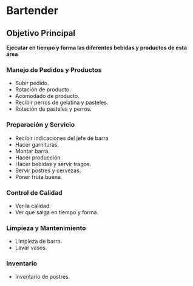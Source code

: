# Bartender

## Objetivo Principal
**Ejecutar en tiempo y forma las diferentes bebidas y productos de esta área**

### Manejo de Pedidos y Productos
- Subir pedido.
- Rotación de producto.
- Acomodado de producto.
- Recibir perros de gelatina y pasteles.
- Rotación de pasteles y perros.

### Preparación y Servicio
- Recibir indicaciones del jefe de barra
- Hacer garnituras.
- Montar barra.
- Hacer producción.
- Hacer bebidas y servir tragos.
- Servir postres y cervezas.
- Poner fruta buena.

### Control de Calidad
- Ver la calidad.
- Ver que salga en tiempo y forma.

### Limpieza y Mantenimiento
- Limpieza de barra.
- Lavar vasos.

### Inventario
- Inventario de postres.
